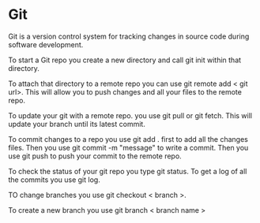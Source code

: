 # Git

Git is a version control system for tracking changes in source code during software development. 

To start a Git repo you create a new directory and call git init within that directory. 

To attach that directory to a remote repo you can use git remote add < git url>. This will allow you to push changes and all your files to the remote repo. 

To update your git with a remote repo. you use git pull or git fetch. This will update your branch until its latest commit. 

To commit changes to a repo you use git add . first to add all the changes files. Then you use git commit -m "message" to write a commit. Then you use git push to push your commit to the remote repo.

To check the status of your git repo you type git status. To get a log of all the commits you use git log. 

TO change branches you use git checkout < branch >. 

To create a new branch you use git branch < branch name >

